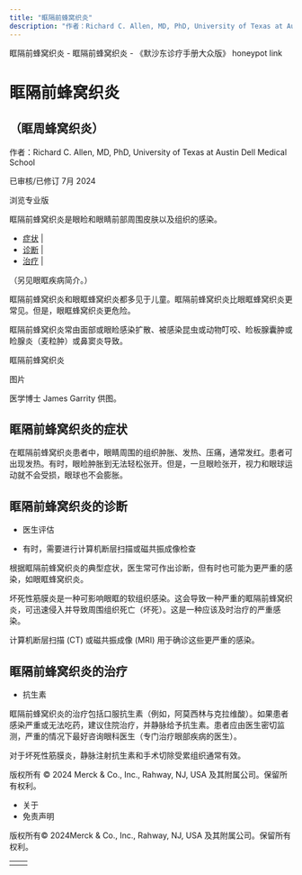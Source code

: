 ```yaml
---
title: "眶隔前蜂窝织炎"
description: "作者：Richard C. Allen, MD, PhD, University of Texas at Austin Dell Medical School"
---
```


﻿眶隔前蜂窝织炎 \- 眶隔前蜂窝织炎 \- 《默沙东诊疗手册大众版》 honeypot link

# 眶隔前蜂窝织炎

## （眶周蜂窝织炎）

作者：Richard C. Allen, MD, PhD, University of Texas at Austin Dell Medical School

已审核/已修订 7月 2024

浏览专业版

眶隔前蜂窝织炎是眼睑和眼睛前部周围皮肤以及组织的感染。

- [症状](#症状_v26547992_zh) \|
- [诊断](#诊断_v26547995_zh) \|
- [治疗](#治疗_v26548005_zh) \|

（另见眼眶疾病简介。）

眶隔前蜂窝织炎和眼眶蜂窝织炎都多见于儿童。眶隔前蜂窝织炎比眼眶蜂窝织炎更常见。但是，眼眶蜂窝织炎更危险。

眶隔前蜂窝织炎常由面部或眼睑感染扩散、被感染昆虫或动物叮咬、睑板腺囊肿或睑腺炎（麦粒肿）或鼻窦炎导致。

眶隔前蜂窝织炎



图片

医学博士 James Garrity 供图。

## 眶隔前蜂窝织炎的症状

在眶隔前蜂窝织炎患者中，眼睛周围的组织肿胀、发热、压痛，通常发红。患者可出现发热。有时，眼睑肿胀到无法轻松张开。但是，一旦眼睑张开，视力和眼球运动就不会受损，眼球也不会膨胀。

## 眶隔前蜂窝织炎的诊断

- 医生评估

- 有时，需要进行计算机断层扫描或磁共振成像检查


根据眶隔前蜂窝织炎的典型症状，医生常可作出诊断，但有时也可能为更严重的感染，如眼眶蜂窝织炎。

坏死性筋膜炎是一种可影响眼眶的软组织感染。这会导致一种严重的眶隔前蜂窝织炎，可迅速侵入并导致周围组织死亡（坏死）。这是一种应该及时治疗的严重感染。

计算机断层扫描 (CT) 或磁共振成像 (MRI) 用于确诊这些更严重的感染。

## 眶隔前蜂窝织炎的治疗

- 抗生素


眶隔前蜂窝织炎的治疗包括口服抗生素（例如，阿莫西林与克拉维酸）。如果患者感染严重或无法吃药，建议住院治疗，并静脉给予抗生素。患者应由医生密切监测，严重的情况下最好咨询眼科医生（专门治疗眼部疾病的医生）。

对于坏死性筋膜炎，静脉注射抗生素和手术切除受累组织通常有效。



版权所有 © 2024
Merck & Co., Inc., Rahway, NJ, USA 及其附属公司。保留所有权利。

- 关于
- 免责声明

版权所有© 2024Merck & Co., Inc., Rahway, NJ, USA 及其附属公司。保留所有权利。

|     |     |
| --- | --- |
|  |  |